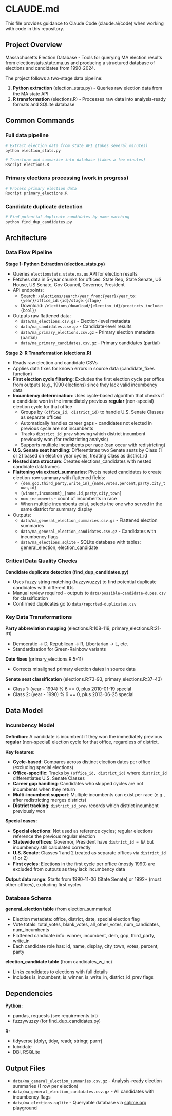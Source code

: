 # CLAUDE.md

This file provides guidance to Claude Code (claude.ai/code) when working with code in this repository.

## Project Overview

Massachusetts Election Database - Tools for querying MA election results from electionstats.state.ma.us and producing a structured database of elections and candidates from 1990-2024.

The project follows a two-stage data pipeline:
1. **Python extraction** (election_stats.py) - Queries raw election data from the MA state API
2. **R transformation** (elections.R) - Processes raw data into analysis-ready formats and SQLite database

## Common Commands

### Full data pipeline
```bash
# Extract election data from state API (takes several minutes)
python election_stats.py

# Transform and summarize into database (takes a few minutes)
Rscript elections.R
```

### Primary elections processing (work in progress)
```bash
# Process primary election data
Rscript primary_elections.R
```

### Candidate duplicate detection
```bash
# Find potential duplicate candidates by name matching
python find_dup_candidates.py
```

## Architecture

### Data Flow Pipeline

**Stage 1: Python Extraction (election_stats.py)**
- Queries `electionstats.state.ma.us` API for election results
- Fetches data in 5-year chunks for offices: State Rep, State Senate, US House, US Senate, Gov Council, Governor, President
- API endpoints:
  - Search: `/elections/search/year_from:{year}/year_to:{year}/office_id:{id}/stage:{stage}`
  - Download: `/elections/download/{election_id}/precincts_include:{bool}/`
- Outputs raw flattened data:
  - `data/ma_elections.csv.gz` - Election-level metadata
  - `data/ma_candidates.csv.gz` - Candidate-level results
  - `data/ma_primary_elections.csv.gz` - Primary election metadata (partial)
  - `data/ma_primary_candidates.csv.gz` - Primary candidates (partial)

**Stage 2: R Transformation (elections.R)**
- Reads raw election and candidate CSVs
- Applies data fixes for known errors in source data (candidate_fixes function)
- **First election cycle filtering**: Excludes the first election cycle per office from outputs (e.g., 1990 elections) since they lack valid incumbency data
- **Incumbency determination**: Uses cycle-based algorithm that checks if a candidate won in the immediately previous **regular** (non-special) election cycle for that office
  - Groups by `(office_id, district_id)` to handle U.S. Senate Classes as separate offices
  - Automatically handles career gaps - candidates not elected in previous cycle are not incumbents
  - Tracks `district_id_prev` showing which district incumbent previously won (for redistricting analysis)
  - Supports multiple incumbents per race (can occur with redistricting)
- **U.S. Senate seat handling**: Differentiates two Senate seats by Class (1 or 2) based on election year cycles, treating Class as district_id
- **Nested data structure**: Creates elections_candidates with nested candidate dataframes
- **Flattening via extract_summaries**: Pivots nested candidates to create election-row summary with flattened fields:
  - `{dem,gop,third_party,write_in}_{name,votes,percent,party,city_town,id}`
  - `{winner,incumbent}_{name,id,party,city_town}`
  - `num_incumbents` - count of incumbents in race
  - When multiple incumbents exist, selects the one who served in the same district for summary display
- Outputs:
  - `data/ma_general_election_summaries.csv.gz` - Flattened election summaries
  - `data/ma_general_election_candidates.csv.gz` - Candidates with incumbency flags
  - `data/ma_elections.sqlite` - SQLite database with tables: general_election, election_candidate

### Critical Data Quality Checks

**Candidate duplicate detection (find_dup_candidates.py)**
- Uses fuzzy string matching (fuzzywuzzy) to find potential duplicate candidates with different IDs
- Manual review required - outputs to `data/possible-candidate-dupes.csv` for classification
- Confirmed duplicates go to `data/reported-duplicates.csv`

### Key Data Transformations

**Party abbreviation mapping** (elections.R:108-119, primary_elections.R:21-31)
- Democratic → D, Republican → R, Libertarian → L, etc.
- Standardization for Green-Rainbow variants

**Date fixes** (primary_elections.R:5-11)
- Corrects misaligned primary election dates in source data

**Senate seat classification** (elections.R:73-93, primary_elections.R:37-43)
- Class 1: (year - 1994) % 6 == 0, plus 2010-01-19 special
- Class 2: (year - 1990) % 6 == 0, plus 2013-06-25 special

## Data Model

### Incumbency Model

**Definition**: A candidate is incumbent if they won the immediately previous **regular** (non-special) election cycle for that office, regardless of district.

**Key features:**
- **Cycle-based**: Compares across distinct election dates per office (excluding special elections)
- **Office-specific**: Tracks by `(office_id, district_id)` where `district_id` differentiates U.S. Senate Classes
- **Career gap handling**: Candidates who skipped cycles are not incumbents when they return
- **Multi-incumbent support**: Multiple incumbents can exist per race (e.g., after redistricting merges districts)
- **District tracking**: `district_id_prev` records which district incumbent previously won

**Special cases:**
- **Special elections**: Not used as reference cycles; regular elections reference the previous regular election
- **Statewide offices**: Governor, President have `district_id = NA` but incumbency still calculated correctly
- **U.S. Senate**: Classes 1 and 2 treated as separate offices via `district_id` (1 or 2)
- **First cycles**: Elections in the first cycle per office (mostly 1990) are excluded from outputs as they lack incumbency data

**Output data range**: Starts from 1990-11-06 (State Senate) or 1992+ (most other offices), excluding first cycles

### Database Schema

**general_election table** (from election_summaries)
- Election metadata: office, district, date, special election flag
- Vote totals: total_votes, blank_votes, all_other_votes, num_candidates, num_incumbents
- Flattened candidate info: winner, incumbent, dem, gop, third_party, write_in
- Each candidate role has: id, name, display, city_town, votes, percent, party

**election_candidate table** (from candidates_w_inc)
- Links candidates to elections with full details
- Includes is_incumbent, is_winner, is_write_in, district_id_prev flags

## Dependencies

**Python:**
- pandas, requests (see requirements.txt)
- fuzzywuzzy (for find_dup_candidates.py)

**R:**
- tidyverse (dplyr, tidyr, readr, stringr, purrr)
- lubridate
- DBI, RSQLite

## Output Files

- `data/ma_general_election_summaries.csv.gz` - Analysis-ready election summaries (1 row per election)
- `data/ma_general_election_candidates.csv.gz` - All candidates with incumbency flags
- `data/ma_elections.sqlite` - Queryable database via [sqlime.org playground](https://sqlime.org/#https://bwbensonjr.github.io/ma-election-db/data/ma_elections.sqlite)

